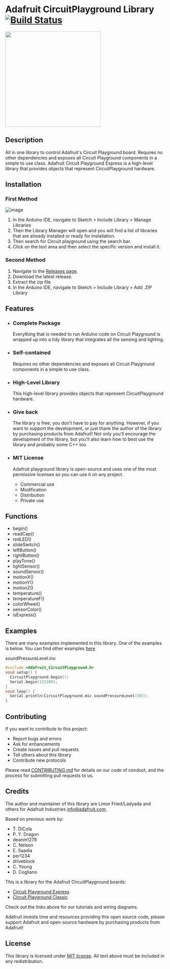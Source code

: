 # Adafruit CircuitPlayground Library [![Build Status](https://travis-ci.com/adafruit/Adafruit_CircuitPlayground.svg?branch=master)](https://travis-ci.com/adafruit/Adafruit_CircuitPlayground)

<img src="https://cdn-shop.adafruit.com/970x728/3333-01.jpg" height="300"/>

## Description

All in one library to control Adafruit's Circuit Playground board. Requires no other dependencies and exposes all Circuit Playground components in a simple to use class. Adafruit Circuit Playground Express is a high-level library that provides objects that represent CircuitPlayground hardware.

## Installation

### First Method

![image](https://user-images.githubusercontent.com/36513474/68966019-f1521f00-07fe-11ea-97b6-78b621e5e2e4.png)

1. In the Arduino IDE, navigate to Sketch > Include Library > Manage Libraries
1. Then the Library Manager will open and you will find a list of libraries that are already installed or ready for installation.
1. Then search for Circuit playground using the search bar.
1. Click on the text area and then select the specific version and install it.

### Second Method

1. Navigate to the [Releases page](https://github.com/adafruit/Adafruit_CircuitPlayground/releases).
1. Download the latest release.
1. Extract the zip file
1. In the Arduino IDE, navigate to Sketch > Include Library > Add .ZIP Library

## Features

- ### Complete Package

    Everything that is needed to run Arduino code on Circuit Playground is wrapped up into a tidy library that integrates all the sensing and lighting.

- ### Self-contained

    Requires no other dependencies and exposes all Circuit Playground components in a simple to use class.

- ### High-Level Library

    This high-level library provides objects that represent CircuitPlayground hardware.

- ### Give back

    The library is free; you don’t have to pay for anything. However, if you want to support the development, or just thank the author of the library by purchasing products from Adafruit!
    Not only you’ll encourage the development of the library, but you’ll also learn how to best use the library and probably some C++ too

- ### MIT License

    Adafruit playground library is open-source and uses one of the most permissive licenses so you can use it on any project.

  - Commercial use
  - Modification
  - Distribution
  - Private use

## Functions

- begin()
- readCap()
- redLED()
- slideSwitch()
- leftButton()
- rightButton()
- playTone()
- lightSensor()
- soundSensor()
- motionX()
- motionY()
- motionZ()
- temperature()
- temperatureF()
- colorWheel()
- sensorColor()
- isExpress()

## Examples

  There are many examples implemented in this library. One of the examples is below. You can find other examples [here](https://github.com/adafruit/Adafruit_CircuitPlayground/tree/master/examples)

  soundPressureLevel.ino

```C++
#include <Adafruit_CircuitPlayground.h>
void setup() {
  CircuitPlayground.begin();
  Serial.begin(115200);
}
void loop() {
  Serial.println(CircuitPlayground.mic.soundPressureLevel(50));
}
```

## Contributing

If you want to contribute to this project:

- Report bugs and errors
- Ask for enhancements
- Create issues and pull requests
- Tell others about this library
- Contribute new protocols

Please read [CONTRIBUTING.md](https://github.com/adafruit/Adafruit_CircuitPlayground/blob/master/CONTRIBUTING.md) for details on our code of conduct, and the process for submitting pull requests to us.

## Credits

The author and maintainer of this library are Limor Fried/Ladyada and others for Adafruit Industries <info@adafruit.com>.

Based on previous work by:

- T. DiCola
- P. Y. Dragon
- deanm1278
- C. Nelson
- E. Saadia
- per1234
- driveblock
- C. Young
- D. Cogliano

This is a library for the Adafruit CircuitPlayground boards:

- [Circuit Playground Express](https://www.adafruit.com/products/3333)
- [Circuit Playground Classic](https://www.adafruit.com/product/3000)

Check out the links above for our tutorials and wiring diagrams.

Adafruit invests time and resources providing this open source code, please support Adafruit and open-source hardware by purchasing products from Adafruit!

## License

This library is licensed under [MIT license](https://opensource.org/licenses/MIT). All text above must be included in any redistribution.
